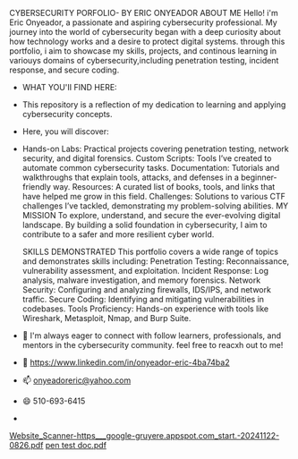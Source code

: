 CYBERSECURITY PORFOLIO- BY
ERIC ONYEADOR
ABOUT ME
Hello! i'm Eric Onyeador, a passionate and aspiring cybersecurity professional. My journey into the world of cybersecurity began with a deep curiosity about how technology works and 
a desire to protect digital systems. through this portfolio, i aim to showcase my skills, projects, and continous learning in variouys domains of cybersecurity,including penetration testing,
incident response, and secure coding.

- WHAT YOU'II FIND HERE:
- This repository is a reflection of my dedication to learning and applying cybersecurity concepts.
- Here, you will discover:
- Hands-on Labs: Practical projects covering penetration testing, network security, and digital forensics.
Custom Scripts: Tools I’ve created to automate common cybersecurity tasks.
Documentation: Tutorials and walkthroughs that explain tools, attacks, and defenses in a beginner-friendly way.
Resources: A curated list of books, tools, and links that have helped me grow in this field.
Challenges: Solutions to various CTF challenges I’ve tackled, demonstrating my problem-solving abilities.
  MY MISSION
To explore, understand, and secure the ever-evolving digital landscape. By building a solid foundation in cybersecurity, I aim to contribute to a safer and more resilient cyber world.

  SKILLS DEMONSTRATED 
This portfolio covers a wide range of topics and demonstrates skills including:
Penetration Testing: Reconnaissance, vulnerability assessment, and exploitation.
Incident Response: Log analysis, malware investigation, and memory forensics.
Network Security: Configuring and analyzing firewalls, IDS/IPS, and network traffic.
Secure Coding: Identifying and mitigating vulnerabilities in codebases.
Tools Proficiency: Hands-on experience with tools like Wireshark, Metasploit, Nmap, and Burp Suite.

- 🌱 I'm always eager to connect with follow learners, professionals, and mentors in the cybersecurity community. feel free to reacxh out to me! 
- 💞️ https://www.linkedin.com/in/onyeador-eric-4ba74ba2
- 📫 onyeadoreric@yahoo.com
- 😄 510-693-6415
- 
[Website_Scanner-https___google-gruyere.appspot.com_start.-20241122-0826.pdf](https://github.com/user-attachments/files/17928862/Website_Scanner-https___google-gruyere.appspot.com_start.-20241122-0826.pdf)
[pen test doc.pdf](https://github.com/user-attachments/files/17928853/pen.test.doc.pdf)


